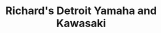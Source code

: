 ---
title: "Richard's Detroit Yamaha and Kawasaki"
url: /detroit/richards-detroit-yamaha-and-kawasaki/
shop: Motorrad
---